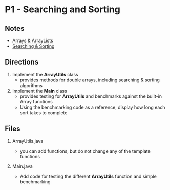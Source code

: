# P1 - Searching and Sorting

## Notes

- [Arrays & ArrayLists](../01-arrays-and-arraylists/)
- [Searching & Sorting](../02-searching-and-sorting/)

## Directions

1. Implement the **ArrayUtils** class
    - provides methods for double arrays, including searching & sorting algorithms
2. Implement the **Main** class
    - provides testing for **ArrayUtils** and benchmarks against the built-in Array functions
    - Using the benchmarking code as a reference, display how long each sort takes to complete

## Files

1. ArrayUtils.java
    - you can add functions, but do not change any of the template functions

2. Main.java
    - Add code for testing the different **ArrayUtils** function and simple benchmarking

